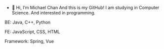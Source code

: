 - 👋 Hi, I’m Michael Chan
And this is my GitHub!
I am studying in Computer Science.
And interested in programming.

BE: Java, C++, Python

FE: JavaScript, CSS, HTML

Framework: Spring, Vue
